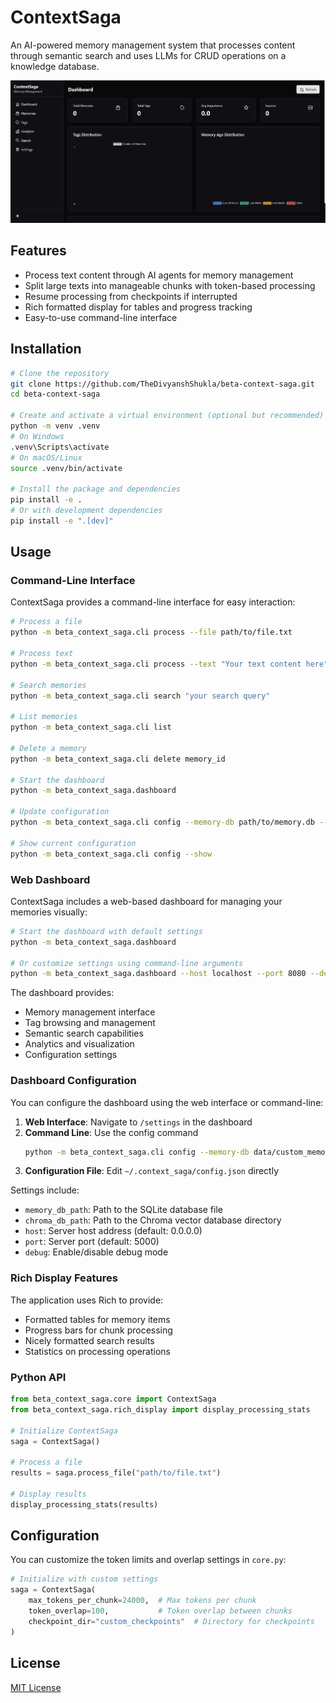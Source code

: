 # ContextSaga

An AI-powered memory management system that processes content through semantic search and uses LLMs for CRUD operations on a knowledge database.


![Image](./docs/asset/image.png)

## Features

- Process text content through AI agents for memory management
- Split large texts into manageable chunks with token-based processing
- Resume processing from checkpoints if interrupted
- Rich formatted display for tables and progress tracking
- Easy-to-use command-line interface

## Installation

```bash
# Clone the repository
git clone https://github.com/TheDivyanshShukla/beta-context-saga.git
cd beta-context-saga

# Create and activate a virtual environment (optional but recommended)
python -m venv .venv
# On Windows
.venv\Scripts\activate
# On macOS/Linux
source .venv/bin/activate

# Install the package and dependencies
pip install -e .
# Or with development dependencies
pip install -e ".[dev]"
```

## Usage

### Command-Line Interface

ContextSaga provides a command-line interface for easy interaction:

```bash
# Process a file
python -m beta_context_saga.cli process --file path/to/file.txt

# Process text
python -m beta_context_saga.cli process --text "Your text content here"

# Search memories
python -m beta_context_saga.cli search "your search query"

# List memories
python -m beta_context_saga.cli list

# Delete a memory
python -m beta_context_saga.cli delete memory_id

# Start the dashboard
python -m beta_context_saga.dashboard

# Update configuration
python -m beta_context_saga.cli config --memory-db path/to/memory.db --chroma-db path/to/chroma

# Show current configuration
python -m beta_context_saga.cli config --show
```

### Web Dashboard

ContextSaga includes a web-based dashboard for managing your memories visually:

```bash
# Start the dashboard with default settings
python -m beta_context_saga.dashboard

# Or customize settings using command-line arguments
python -m beta_context_saga.dashboard --host localhost --port 8080 --debug
```

The dashboard provides:
- Memory management interface
- Tag browsing and management
- Semantic search capabilities
- Analytics and visualization
- Configuration settings

### Dashboard Configuration

You can configure the dashboard using the web interface or command-line:

1. **Web Interface**: Navigate to `/settings` in the dashboard
2. **Command Line**: Use the config command
   ```bash
   python -m beta_context_saga.cli config --memory-db data/custom_memory.db --chroma-db data/custom_chroma
   ```
3. **Configuration File**: Edit `~/.context_saga/config.json` directly

Settings include:
- `memory_db_path`: Path to the SQLite database file
- `chroma_db_path`: Path to the Chroma vector database directory
- `host`: Server host address (default: 0.0.0.0)
- `port`: Server port (default: 5000)
- `debug`: Enable/disable debug mode

### Rich Display Features

The application uses Rich to provide:

- Formatted tables for memory items
- Progress bars for chunk processing
- Nicely formatted search results
- Statistics on processing operations

### Python API

```python
from beta_context_saga.core import ContextSaga
from beta_context_saga.rich_display import display_processing_stats

# Initialize ContextSaga
saga = ContextSaga()

# Process a file
results = saga.process_file("path/to/file.txt")

# Display results
display_processing_stats(results)
```

## Configuration

You can customize the token limits and overlap settings in `core.py`:

```python
# Initialize with custom settings
saga = ContextSaga(
    max_tokens_per_chunk=24000,  # Max tokens per chunk
    token_overlap=100,           # Token overlap between chunks
    checkpoint_dir="custom_checkpoints"  # Directory for checkpoints
)
```

## License

[MIT License](LICENSE)